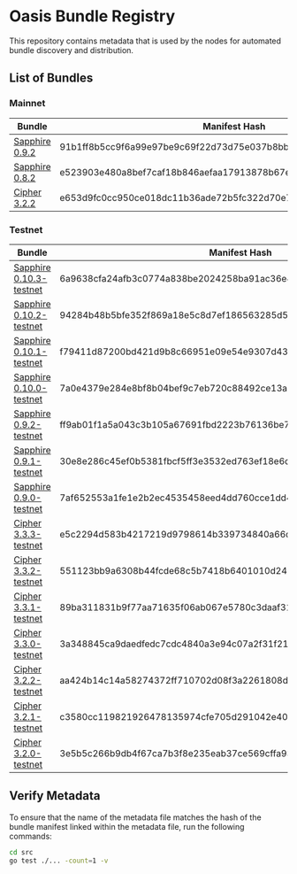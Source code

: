 # Oasis Bundle Registry

This repository contains metadata that is used by the nodes for automated
bundle discovery and distribution.

## List of Bundles

### Mainnet

| Bundle                                                                                                              | Manifest Hash                                                    |
| ------------------------------------------------------------------------------------------------------------------- | ---------------------------------------------------------------- |
| [Sapphire 0.9.2](https://github.com/oasisprotocol/sapphire-paratime/releases/download/v0.9.2/sapphire-paratime.orc) | 91b1ff8b5cc9f6a99e97be9c69f22d73d75e037b8bbca7fda64a7a41bc997841 |
| [Sapphire 0.8.2](https://github.com/oasisprotocol/sapphire-paratime/releases/download/v0.8.2/sapphire-paratime.orc) | e523903e480a8bef7caf18b846aefaa17913878b67eee13ac618849dd0bb8741 |
| [Cipher 3.2.2](https://github.com/oasisprotocol/cipher-paratime/releases/download/v3.2.2/cipher-paratime.orc) | e653d9fc0cc950ce018dc11b36ade72b5fc322d70e78501549a89e60ed22ded0 |

### Testnet

| Bundle                                                                                                                              | Manifest Hash                                                    |
| ----------------------------------------------------------------------------------------------------------------------------------- | ---------------------------------------------------------------- |
| [Sapphire 0.10.3-testnet](https://github.com/oasisprotocol/sapphire-paratime/releases/download/v0.10.3-testnet/sapphire-paratime.orc) | 6a9638cfa24afb3c0774a838be2024258ba91ac36e45153bf4d26c0500b453cf |
| [Sapphire 0.10.2-testnet](https://github.com/oasisprotocol/sapphire-paratime/releases/download/v0.10.2-testnet/sapphire-paratime.orc) | 94284b48b5bfe352f869a18e5c8d7ef186563285d526fdeb6cff6b2943142371 |
| [Sapphire 0.10.1-testnet](https://github.com/oasisprotocol/sapphire-paratime/releases/download/v0.10.1-testnet/sapphire-paratime.orc) | f79411d87200bd421d9b8c66951e09e54e9307d436d664a6d0acc555b6a82385 |
| [Sapphire 0.10.0-testnet](https://github.com/oasisprotocol/sapphire-paratime/releases/download/v0.10.0-testnet/sapphire-paratime.orc) | 7a0e4379e284e8bf8b04bef9c7eb720c88492ce13a438c20ab731193734715b5 |
| [Sapphire 0.9.2-testnet](https://github.com/oasisprotocol/sapphire-paratime/releases/download/v0.9.2-testnet/sapphire-paratime.orc) | ff9ab01f1a5a043c3b105a67691fbd2223b76136be734c6a322493ce9f3a7280 |
| [Sapphire 0.9.1-testnet](https://github.com/oasisprotocol/sapphire-paratime/releases/download/v0.9.1-testnet/sapphire-paratime.orc) | 30e8e286c45ef0b5381fbcf5ff3e3532ed763ef18e6de736fe15013d482e030d |
| [Sapphire 0.9.0-testnet](https://github.com/oasisprotocol/sapphire-paratime/releases/download/v0.9.0-testnet/sapphire-paratime.orc) | 7af652553a1fe1e2b2ec4535458eed4dd760cce1dd4df00c30b164523ecd674e |
| [Cipher 3.3.3-testnet](https://github.com/oasisprotocol/cipher-paratime/releases/download/v3.3.3-testnet/cipher-paratime.orc) | e5c2294d583b4217219d9798614b339734840a66d72c59559838d4c131660947 |
| [Cipher 3.3.2-testnet](https://github.com/oasisprotocol/cipher-paratime/releases/download/v3.3.2-testnet/cipher-paratime.orc) | 551123bb9a6308b44fcde68c5b7418b6401010d24971960408c2595fed259b6f |
| [Cipher 3.3.1-testnet](https://github.com/oasisprotocol/cipher-paratime/releases/download/v3.3.1-testnet/cipher-paratime.orc) | 89ba311831b9f77aa71635f06ab067e5780c3daaf3103110288f634c174d99aa |
| [Cipher 3.3.0-testnet](https://github.com/oasisprotocol/cipher-paratime/releases/download/v3.3.0-testnet/cipher-paratime.orc) | 3a348845ca9daedfedc7cdc4840a3e94c07a2f31f21ffe6b23ec6735203b55af |
| [Cipher 3.2.2-testnet](https://github.com/oasisprotocol/cipher-paratime/releases/download/v3.2.2-testnet/cipher-paratime.orc) | aa424b14c14a58274372ff710702d08f3a2261808d00d3a6e132534949309320 |
| [Cipher 3.2.1-testnet](https://github.com/oasisprotocol/cipher-paratime/releases/download/v3.2.1-testnet/cipher-paratime.orc) | c3580cc119821926478135974cfe705d291042e4010a0f3b1173c98e6223e155 |
| [Cipher 3.2.0-testnet](https://github.com/oasisprotocol/cipher-paratime/releases/download/v3.2.0-testnet/cipher-paratime.orc) | 3e5b5c266b9db4f67ca7b3f8e235eab37ce569cffa93bc3e01e15c3a23b9ccc9 |

## Verify Metadata

To ensure that the name of the metadata file matches the hash of the bundle
manifest linked within the metadata file, run the following commands:

```bash
cd src
go test ./... -count=1 -v
```
